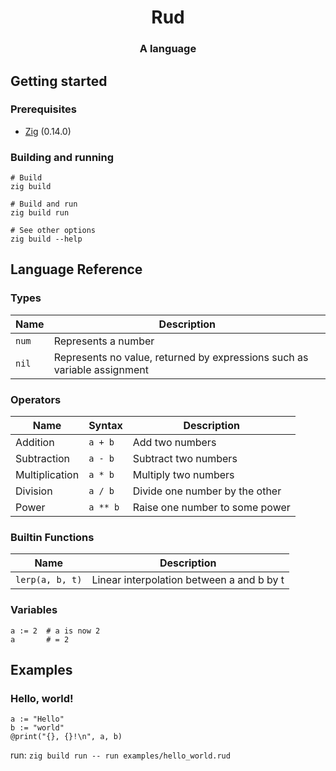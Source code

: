 <h1 align="center">Rud</h1>
<h3 align="center">A language</h3>

## Getting started
### Prerequisites
- [Zig](https://ziglang.org) (0.14.0)

### Building and running
```
# Build
zig build

# Build and run
zig build run

# See other options
zig build --help
```

## Language Reference
### Types
| Name  | Description                                                              |
|-------|--------------------------------------------------------------------------|
| `num` | Represents a number                                                      |
| `nil` | Represents no value, returned by expressions such as variable assignment |

### Operators
| Name           | Syntax   | Description                    |
|----------------|----------|--------------------------------|
| Addition       | `a + b`  | Add two numbers                |
| Subtraction    | `a - b`  | Subtract two numbers           |
| Multiplication | `a * b`  | Multiply two numbers           |
| Division       | `a / b`  | Divide one number by the other |
| Power          | `a ** b` | Raise one number to some power |

### Builtin Functions
| Name            | Description                               |
|-----------------|-------------------------------------------|
| `lerp(a, b, t)` | Linear interpolation between a and b by t |

### Variables
```
a := 2  # a is now 2
a       # = 2
```

## Examples
### Hello, world!
```
a := "Hello"
b := "world"
@print("{}, {}!\n", a, b)
```
run: `zig build run -- run examples/hello_world.rud`

